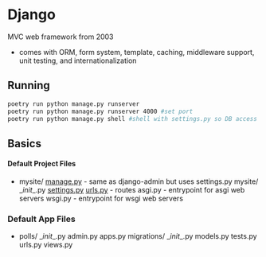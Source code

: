 # Django

MVC web framework from 2003

- comes with ORM, form system, template, caching, middleware support, unit testing, and internationalization

## Running

```bash
poetry run python manage.py runserver
poetry run python manage.py runserver 4000 #set port
poetry run python manage.py shell #shell with settings.py so DB access
```

## Basics

#### Default Project Files

- mysite/
      [manage.py](https://docs.djangoproject.com/en/4.1/ref/django-admin/) - same as django-admin but uses settings.py
      mysite/
          \__init__.py
          [settings.py](https://docs.djangoproject.com/en/4.1/topics/settings/)
          [urls.py](https://docs.djangoproject.com/en/4.1/topics/http/urls/) - routes
          asgi.py - entrypoint for asgi web servers
          wsgi.py - entrypoint for wsgi web servers

### Default App Files

- polls/
      \__init__.py
      admin.py
      apps.py
      migrations/
      	\__init__.py
      models.py
      tests.py
      urls.py
      views.py
